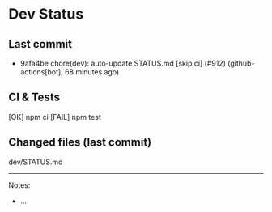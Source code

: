 # Dev Status

## Last commit
- 9afa4be chore(dev): auto-update STATUS.md [skip ci] (#912) (github-actions[bot], 68 minutes ago)
## CI & Tests
[OK] npm ci
[FAIL] npm test

## Changed files (last commit)
dev/STATUS.md

---
Notes:
- ...
